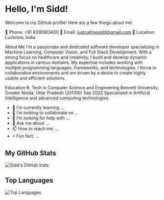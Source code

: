 # Hello, I'm Sidd!


Welcome to my GitHub profile! Here are a few things about me:

📱 Phone: +91 8318983400
📧 Email: justcallmesidd@gmail.com
📍 Location: Lucknow, India

About Me
I'm a passionate and dedicated software developer specializing in Machine Learning, Computer Vision, and Full Stack Development. With a strong focus on healthcare and creativity, I build and develop dynamic applications in various domains. My expertise includes working with multiple programming languages, frameworks, and technologies. I thrive in collaborative environments and am driven by a desire to create highly usable and efficient solutions.

Education
B. Tech in Computer Science and Engineering
Bennett University, Greater Noida, Uttar Pradesh (201310)
Sep 2022
Specialized in Artificial Intelligence and advanced computing technologies.

- 🌱 I’m currently learning ...
- 👯 I’m looking to collaborate on ...
- 🤔 I’m looking for help with ...
- 💬 Ask me about ...
- 📫 How to reach me: ...
- ⚡ Fun fact: ...

## My GitHub Stats

![Sidd's GitHub stats](https://github-readme-stats.vercel.app/api?username=JustCallMeSidd&show_icons=true&theme=radical)

## Top Languages

![Top Languages](https://github-readme-stats.vercel.app/api/top-langs/?username=JustCallMeSidd&layout=compact&theme=radical)
